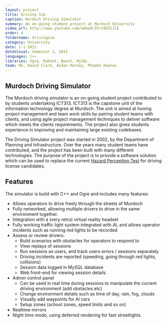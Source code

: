```yaml
---
layout: project
title: Driving Sim
caption: Murdoch Driving Simulator
summary: An on-going student project at Murdoch University
video_url: http://www.youtube.com/embed/Ihrn9OICJlE
order: 4
foldername: drivingsim
category: University
date: 1-1-2011
dateVisual: Semester 1, 2011
languages: C++
libraries: Ogre, Raknet, Boost, MySQL
team: Me, David Clark, Aidan Harney, Phoebe Downes
---
```


## Murdoch Driving Simulator

The Murdoch driving simulator is an on-going student project contributed to by students undertaking ICT313. ICT313 is the capstone unit of the information technology degree at Murdoch. The unit is aimed at honing project management and team work skills by pairing student teams with clients, and using agile project management techniques to deliver software which meets the clients requirements. The project also gives students experience in improving and maintaining large existing codebases.

The Driving Simulator project was started in 2002, by the Department of Planning and Infrastructure. Over the years many student teams have contributed, and the project has been built with many different technologies. The purpose of the project is to provide a software solution which can be used to replace the current [Hazard Perception Test](http://mylicence.sa.gov.au/hazard-perception-test) for driving license candidates.

## Features

The simulator is build with C++ and Ogre and includes many features:

- Allows operators to drive freely through the streets of Murdoch
- Fully networked, allowing multiple drivers to drive in the same environment together.
- Integration with a (very retro) virtual reality headset
- Fully working traffic light system integrated with AI, and allows operator incidents such as running red lights to be recorded
- Assess or review drivers:
  - Build scenarios with obstacles for operators to respond to
  - View replays of sessions
  - Run sessions as users, and track users errors / sessions separately
  - Driving incidents are reported (speeding, going through red lights, collisions)
  - Session data logged in MySQL database
  - Web front-end for viewing session details
- Admin control panel
  - Can be used in real time during sessions to manipulate the current driving environment (add obstacles etc)
  - Change environment details such as time of day, rain, fog, clouds
  - Visually add waypoints for AI cars
  - Setup zones (school zones, speed limits and so on)
- Realtime mirrors
- Night time mode, using deferred rendering for fast streetlights.
